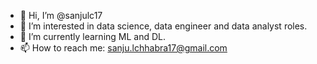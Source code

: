 - 👋 Hi, I’m @sanjulc17
- 👀 I’m interested in data science, data engineer and data analyst roles.
- 🌱 I’m currently learning ML and DL.
- 📫 How to reach me: sanju.lchhabra17@gmail.com

<!---
sanjulc17/sanjulc17 is a ✨ special ✨ repository because its `README.md` (this file) appears on your GitHub profile.
You can click the Preview link to take a look at your changes.
--->
